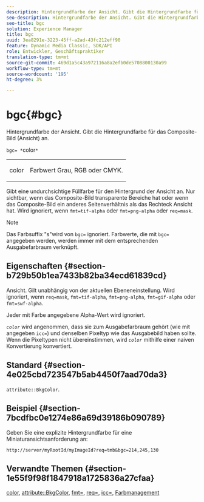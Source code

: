 ```yaml
---
description: Hintergrundfarbe der Ansicht. Gibt die Hintergrundfarbe für das Composite-Bild (Ansicht) an.
seo-description: Hintergrundfarbe der Ansicht. Gibt die Hintergrundfarbe für das Composite-Bild (Ansicht) an.
seo-title: bgc
solution: Experience Manager
title: bgc
uuid: 3ea8291e-3223-45ff-a2ad-43fc212eff90
feature: Dynamic Media Classic, SDK/API
role: Entwickler, Geschäftspraktiker
translation-type: tm+mt
source-git-commit: 469d1a5c43a972116a8a2efb0de5708800130a99
workflow-type: tm+mt
source-wordcount: '195'
ht-degree: 3%

---
```



# bgc{#bgc}

Hintergrundfarbe der Ansicht. Gibt die Hintergrundfarbe für das Composite-Bild (Ansicht) an.

`bgc= *`color`*`

<table id="simpletable_998CF426296945FEA48D19E33B71A17E"> 
 <tr class="strow"> 
  <td class="stentry"> <p><span class="codeph"> <span class="varname"> color</span></span> </p> </td> 
  <td class="stentry"> <p>Farbwert Grau, RGB oder CMYK. </p></td> 
 </tr> 
</table>

Gibt eine undurchsichtige Füllfarbe für den Hintergrund der Ansicht an. Nur sichtbar, wenn das Composite-Bild transparente Bereiche hat oder wenn das Composite-Bild ein anderes Seitenverhältnis als das Rechteck Ansicht hat. Wird ignoriert, wenn `fmt=tif-alpha` oder `fmt=png-alpha` oder `req=mask`.

>[!NOTE]
>
>Das Farbsuffix &quot;s&quot;wird von `bgc=` ignoriert. Farbwerte, die mit `bgc=` angegeben werden, werden immer mit dem entsprechenden Ausgabefarbraum verknüpft.

## Eigenschaften {#section-b729b50b1ea7433b82ba34ecd61839cd}

Ansicht. Gilt unabhängig von der aktuellen Ebeneneinstellung. Wird ignoriert, wenn `req=mask`, `fmt=tif-alpha`, `fmt=png-alpha`, `fmt=gif-alpha` oder `fmt=swf-alpha`.

Jeder mit Farbe angegebene Alpha-Wert wird ignoriert.

*`color`* wird angenommen, dass sie zum Ausgabefarbraum gehört (wie mit angegeben  `icc=`) und denselben Pixeltyp wie das Ausgabebild haben sollte. Wenn die Pixeltypen nicht übereinstimmen, wird *`color`* mithilfe einer naiven Konvertierung konvertiert.

## Standard {#section-4e025cbd723547b5ab4450f7aad70da3}

`attribute::BkgColor`.

## Beispiel {#section-7bcdfbc0e1274e86a69d39186b090789}

Geben Sie eine explizite Hintergrundfarbe für eine Miniaturansichtsanforderung an:

`http://server/myRootId/myImageId?req=tmb&bgc=214,245,130`

## Verwandte Themen {#section-1e55f9f98f1847918a1725836a27cfaa}

[color](../../../../../is-api/http-ref/image-serving-api-ref/c-http-protocol-reference/c-data-types/r-is-http-color.md#reference-0fdb264a3aed4bd78451bb55311f6e93),  [attribute::BkgColor](../../../../../is-api/image-catalog/image-serving-api-ref/c-image-catalog-reference/c-attributes-reference/r-bkgcolor.md#reference-ed53106ee50442d7a2dd3e1f60e6f0f8),  [fmt=](../../../../../is-api/http-ref/image-serving-api-ref/c-http-protocol-reference/c-command-reference/r-is-http-fmt.md#reference-cdf10043423b45ba9fe15157fb3ae37a),  [req=](../../../../../is-api/http-ref/image-serving-api-ref/c-http-protocol-reference/c-command-reference/r-req/r-req.md#reference-907cdb4a97034db7ad94695f25552e76),  [icc=](../../../../../is-api/http-ref/image-serving-api-ref/c-http-protocol-reference/c-command-reference/r-icc.md#reference-182b5679e21e4df3b4d330535a5a7517),  [Farbmanagement](../../../../../is-api/http-ref/image-serving-api-ref/c-http-protocol-reference/c-syntax-and-features/r-color-management.md#reference-c7e4a72d589145189f7e4bcb6b4544d7)
